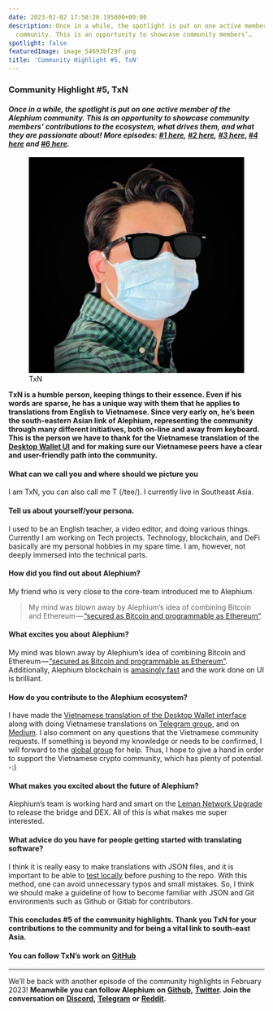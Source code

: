 ```yaml
---
date: 2023-02-02 17:58:20.195000+00:00
description: Once in a while, the spotlight is put on one active member of the Alephium
  community. This is an opportunity to showcase community members’…
spotlight: false
featuredImage: image_54693bf29f.png
title: 'Community Highlight #5, TxN'
---
```


### Community Highlight \#5, TxN

#### _Once in a while, the spotlight is put on one active member of the Alephium community. This is an opportunity to showcase community members’ contributions to the ecosystem, what drives them, and what they are passionate about! More episodes:_ <a href="https://medium.com/@alephium/community-highlight-wilhelm-k%C3%A4llstr%C3%B6m-aka-oracleuggla-81d3938c5692" class="markup--anchor markup--h4-anchor" data-href="https://medium.com/@alephium/community-highlight-wilhelm-k%C3%A4llstr%C3%B6m-aka-oracleuggla-81d3938c5692" target="_blank"><em>#1 here</em></a>_,_ <a href="https://medium.com/@alephium/community-highlight-cgi-bin-c102cc106f19" class="markup--anchor markup--h4-anchor" data-href="https://medium.com/@alephium/community-highlight-cgi-bin-c102cc106f19" target="_blank"><em>#2 here</em></a>_,_ <a href="https://medium.com/@alephium/community-highlight-3-digdug-48a7ec868504" class="markup--anchor markup--h4-anchor" data-href="https://medium.com/@alephium/community-highlight-3-digdug-48a7ec868504" target="_blank"><em>#3 here</em></a>, <a href="https://medium.com/@alephium/community-highlight-4-montail-e24fd88882a0" class="markup--anchor markup--h4-anchor" data-href="https://medium.com/@alephium/community-highlight-4-montail-e24fd88882a0" target="_blank"><em>#4 here</em></a> _and_ <a href="https://medium.com/@alephium/community-highlight-6-waldi-zkit-beats-37af1f6df3b8" class="markup--anchor markup--h4-anchor" data-href="https://medium.com/@alephium/community-highlight-6-waldi-zkit-beats-37af1f6df3b8" target="_blank"><em>#6 here</em></a>_._

<figure id="3a8b" class="graf graf--figure graf-after--h4">
<img src="image_54693bf29f.png" class="graf-image" data-image-id="1*JAFASr5H5yLKeyllOxXv5w.png" data-width="1170" data-height="1170" />
<figcaption>TxN</figcaption>
</figure>

**TxN is a humble person, keeping things to their essence. Even if his words are sparse, he has a unique way with them that he applies to translations from English to Vietnamese. Since very early on, he’s been the south-eastern Asian link of Alephium, representing the community through many different initiatives, both on-line and away from keyboard. This is the person we have to thank for the Vietnamese translation of the** <a href="https://github.com/alephium/desktop-wallet/blob/master/locales/vi-VN/translation.json" class="markup--anchor markup--p-anchor" data-href="https://github.com/alephium/desktop-wallet/blob/master/locales/vi-VN/translation.json" rel="noopener" target="_blank"><strong>Desktop Wallet UI</strong></a> **and for making sure our Vietnamese peers have a clear and user-friendly path into the community.**

#### What can we call you and where should we picture you

I am TxN, you can also call me T (/tee/). I currently live in Southeast Asia.

#### Tell us about yourself/your persona.

I used to be an English teacher, a video editor, and doing various things. Currently I am working on Tech projects. Technology, blockchain, and DeFi basically are my personal hobbies in my spare time. I am, however, not deeply immersed into the technical parts.

#### How did you find out about Alephium?

My friend who is very close to the core-team introduced me to Alephium.

> My mind was blown away by Alephium’s idea of combining Bitcoin and Ethereum — <a href="https://docs.alephium.org/#what-is-alephium" class="markup--anchor markup--pullquote-anchor" data-href="https://docs.alephium.org/#what-is-alephium" rel="noopener" target="_blank">“secured as Bitcoin and programmable as Ethereum”</a>.

#### What excites you about Alephium?

My mind was blown away by Alephium’s idea of combining Bitcoin and Ethereum — <a href="https://docs.alephium.org/#what-is-alephium" class="markup--anchor markup--p-anchor" data-href="https://docs.alephium.org/#what-is-alephium" rel="noopener" target="_blank">“secured as Bitcoin and programmable as Ethereum”</a>. Additionally, Alephium blockchain is <a href="https://docs.alephium.org/frequently-asked-questions#how-many-transactions-per-second-tps-are-possible-on-alephium" class="markup--anchor markup--p-anchor" data-href="https://docs.alephium.org/frequently-asked-questions#how-many-transactions-per-second-tps-are-possible-on-alephium" rel="noopener" target="_blank">amasingly fast</a> and the work done on UI is brilliant.

#### How do you contribute to the Alephium ecosystem?

I have made the <a href="https://github.com/alephium/desktop-wallet/blob/master/locales/vi-VN/translation.json" class="markup--anchor markup--p-anchor" data-href="https://github.com/alephium/desktop-wallet/blob/master/locales/vi-VN/translation.json" rel="noopener" target="_blank">Vietnamese translation of the Desktop Wallet interface</a> along with doing Vietnamese translations on <a href="https://t.me/alephiumvn" class="markup--anchor markup--p-anchor" data-href="https://t.me/alephiumvn" rel="noopener" target="_blank">Telegram group,</a> and on <a href="https://medium.com/@hint27/ch%C3%A0o-m%E1%BB%ABng-%C4%91%E1%BA%BFn-v%E1%BB%9Bi-alephium-alph-5f0960dfe665" class="markup--anchor markup--p-anchor" data-href="https://medium.com/@hint27/ch%C3%A0o-m%E1%BB%ABng-%C4%91%E1%BA%BFn-v%E1%BB%9Bi-alephium-alph-5f0960dfe665" target="_blank">Medium</a>. I also comment on any questions that the Vietnamese community requests. If something is beyond my knowledge or needs to be confirmed, I will forward to the <a href="https://t.me/alephiumgroup" class="markup--anchor markup--p-anchor" data-href="https://t.me/alephiumgroup" rel="noopener" target="_blank">global group</a> for help. Thus, I hope to give a hand in order to support the Vietnamese crypto community, which has plenty of potential. -:)

#### What makes you excited about the future of Alephium?

Alephium’s team is working hard and smart on the <a href="https://medium.com/@alephium/announcing-the-leman-network-upgrade-c01a81e65f0e" class="markup--anchor markup--p-anchor" data-href="https://medium.com/@alephium/announcing-the-leman-network-upgrade-c01a81e65f0e" target="_blank">Leman Network Upgrade</a> to release the bridge and DEX. All of this is what makes me super interested.

#### What advice do you have for people getting started with translating software?

I think it is really easy to make translations with JSON files, and it is important to be able to <a href="https://github.com/alephium/docs#internationalization-i18n" class="markup--anchor markup--p-anchor" data-href="https://github.com/alephium/docs#internationalization-i18n" rel="noopener" target="_blank">test locally</a> before pushing to the repo. With this method, one can avoid unnecessary typos and small mistakes. So, I think we should make a guideline of how to become familiar with JSON and Git environments such as Github or Gitlab for contributors.

#### This concludes \#5 of the community highlights. Thank you TxN for your contributions to the community and for being a vital link to south-east Asia.

#### You can follow TxN’s work on <a href="https://github.com/nit27" class="markup--anchor markup--h4-anchor" data-href="https://github.com/nit27" rel="noopener" target="_blank">GitHub</a>

---

We’ll be back with another episode of the community highlights in February 2023! **Meanwhile you can follow Alephium on** <a href="https://github.com/alephium/" class="markup--anchor markup--p-anchor" data-href="https://github.com/alephium/" rel="noopener" target="_blank"><strong>Github</strong></a>**,** <a href="https://twitter.com/alephium" class="markup--anchor markup--p-anchor" data-href="https://twitter.com/alephium" rel="noopener" target="_blank"><strong>Twitter</strong></a>**. Join the conversation on** <a href="https://alephium.org/discord" class="markup--anchor markup--p-anchor" data-href="https://alephium.org/discord" rel="noopener" target="_blank"><strong>Discord</strong></a>**,** <a href="https://t.me/alephiumgroup" class="markup--anchor markup--p-anchor" data-href="https://t.me/alephiumgroup" rel="noopener" target="_blank"><strong>Telegram</strong></a> **or** <a href="https://www.reddit.com/r/alephium" class="markup--anchor markup--p-anchor" data-href="https://www.reddit.com/r/alephium" rel="noopener" target="_blank"><strong>Reddit</strong></a>**.**
